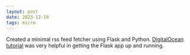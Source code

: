 ```yaml
---
layout: post
date: 2023-12-10
tags: micro
---
```


Created a minimal rss feed fetcher using Flask and Python. [DigitalOcean tutorial](https://www.digitalocean.com/community/tutorials/how-to-make-a-web-application-using-flask-in-python-3#step-6-displaying-a-single-post) was very helpful in getting the Flask app up and running.